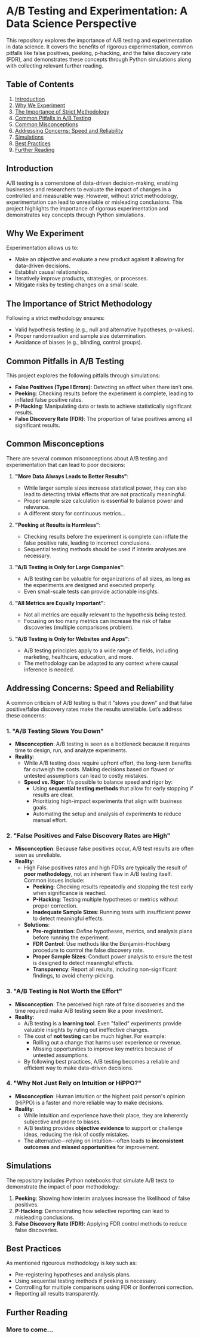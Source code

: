 # A/B Testing and Experimentation: A Data Science Perspective

This repository explores the importance of A/B testing and experimentation in data science. It covers the benefits of rigorous experimentation, common pitfalls like false positives, peeking, p-hacking, and the false discovery rate (FDR), and demonstrates these concepts through Python simulations along with collecting relevant further reading.

## Table of Contents
1. [Introduction](#introduction)
2. [Why We Experiment](#why-we-experiment)
3. [The Importance of Strict Methodology](#the-importance-of-strict-methodology)
4. [Common Pitfalls in A/B Testing](#common-pitfalls-in-ab-testing)
5. [Common Misconceptions](#common-misconceptions)
6. [Addressing Concerns: Speed and Reliability](#addressing-concerns-speed-and-reliability)
7. [Simulations](#simulations)
8. [Best Practices](#best-practices)
9. [Further Reading](#further-reading)

## Introduction
A/B testing is a cornerstone of data-driven decision-making, enabling businesses and researchers to evaluate the impact of changes in a controlled and measurable way. However, without strict methodology, experimentation can lead to unrealiable or misleading conclusions. This project highlights the importance of rigorous experimentation and demonstrates key concepts through Python simulations.

## Why We Experiment
Experimentation allows us to:
- Make an objective and evaluate a new product agaisnt it allowing for data-driven decisions.
- Establish causal relationships.
- Iteratively improve products, strategies, or processes.
- Mitigate risks by testing changes on a small scale.

## The Importance of Strict Methodology
Following a strict methodology ensures:
- Valid hypothesis testing (e.g., null and alternative hypotheses, p-values).
- Proper randomisation and sample size determination.
- Avoidance of biases (e.g., blinding, control groups).

## Common Pitfalls in A/B Testing
This project explores the following pitfalls through simulations:
- **False Positives (Type I Errors)**: Detecting an effect when there isn’t one.
- **Peeking**: Checking results before the experiment is complete, leading to inflated false positive rates.
- **P-Hacking**: Manipulating data or tests to achieve statistically significant results.
- **False Discovery Rate (FDR)**: The proportion of false positives among all significant results.

## Common Misconceptions
There are several common misconceptions about A/B testing and experimentation that can lead to poor decisions:

1. **"More Data Always Leads to Better Results"**:
   - While larger sample sizes increase statistical power, they can also lead to detecting trivial effects that are not practically meaningful.
   - Proper sample size calculation is essential to balance power and relevance.
   - A different story for continuous metrics...

2. **"Peeking at Results is Harmless"**:
   - Checking results before the experiment is complete can inflate the false positive rate, leading to incorrect conclusions.
   - Sequential testing methods should be used if interim analyses are necessary.

3. **"A/B Testing is Only for Large Companies"**:
   - A/B testing can be valuable for organizations of all sizes, as long as the experiments are designed and executed properly.
   - Even small-scale tests can provide actionable insights.

4. **"All Metrics are Equally Important"**:
   - Not all metrics are equally relevant to the hypothesis being tested.
   - Focusing on too many metrics can increase the risk of false discoveries (multiple comparisons problem).

5. **"A/B Testing is Only for Websites and Apps"**:
   - A/B testing principles apply to a wide range of fields, including marketing, healthcare, education, and more.
   - The methodology can be adapted to any context where causal inference is needed.

## Addressing Concerns: Speed and Reliability
A common criticism of A/B testing is that it "slows you down" and that false positive/false discovery rates make the results unreliable. Let’s address these concerns:

### **1. "A/B Testing Slows You Down"**
- **Misconception**: A/B testing is seen as a bottleneck because it requires time to design, run, and analyze experiments.
- **Reality**:
  - While A/B testing does require upfront effort, the long-term benefits far outweigh the costs. Making decisions based on flawed or untested assumptions can lead to costly mistakes.
  - **Speed vs. Rigor**: It’s possible to balance speed and rigor by:
    - Using **sequential testing methods** that allow for early stopping if results are clear.
    - Prioritizing high-impact experiments that align with business goals.
    - Automating the setup and analysis of experiments to reduce manual effort.
      
### **2. "False Positives and False Discovery Rates are High"**
- **Misconception**: Because false positives occur, A/B test results are often seen as unreliable.
- **Reality**:
  - High False positives rates and high FDRs are typically the result of **poor methodology**, not an inherent flaw in A/B testing itself. Common issues include:
    - **Peeking**: Checking results repeatedly and stopping the test early when significance is reached.
    - **P-Hacking**: Testing multiple hypotheses or metrics without proper correction.
    - **Inadequate Sample Sizes**: Running tests with insufficient power to detect meaningful effects.
  - **Solutions**:
    - **Pre-registration**: Define hypotheses, metrics, and analysis plans before running the experiment.
    - **FDR Control**: Use methods like the Benjamini-Hochberg procedure to control the false discovery rate.
    - **Proper Sample Sizes**: Conduct power analysis to ensure the test is designed to detect meaningful effects.
    - **Transparency**: Report all results, including non-significant findings, to avoid cherry-picking.

### **3. "A/B Testing is Not Worth the Effort"**
- **Misconception**: The perceived high rate of false discoveries and the time required make A/B testing seem like a poor investment.
- **Reality**:
  - A/B testing is a **learning tool**. Even "failed" experiments provide valuable insights by ruling out ineffective changes.
  - The cost of **not testing** can be much higher. For example:
    - Rolling out a change that harms user experience or revenue.
    - Missing opportunities to improve key metrics because of untested assumptions.
  - By following best practices, A/B testing becomes a reliable and efficient way to make data-driven decisions.

### **4. "Why Not Just Rely on Intuition or HiPPO?"**
- **Misconception**: Human intuition or the highest paid person's opinion (HiPPO) is a faster and more reliable way to make decisions.
- **Reality**:
  - While intuition and experience have their place, they are inherently subjective and prone to biases.
  - A/B testing provides **objective evidence** to support or challenge ideas, reducing the risk of costly mistakes.
  - The alternative—relying on intuition—often leads to **inconsistent outcomes** and **missed opportunities** for improvement.
    
## Simulations
The repository includes Python notebooks that simulate A/B tests to demonstrate the impact of poor methodology:
1. **Peeking**: Showing how interim analyses increase the likelihood of false positives.
2. **P-Hacking**: Demonstrating how selective reporting can lead to misleading conclusions.
3. **False Discovery Rate (FDR)**: Applying FDR control methods to reduce false discoveries.

## Best Practices
As mentioned rigourous methodology is key such as:
- Pre-registering hypotheses and analysis plans.
- Using sequential testing methods if peeking is necessary.
- Controlling for multiple comparisons using FDR or Bonferroni correction.
- Reporting all results transparently.

## Further Reading

### More to come...
